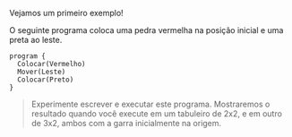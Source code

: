 Vejamos um primeiro exemplo!

O seguinte programa coloca uma pedra vermelha na posição inicial e uma preta ao leste.

``` gobstones
program {
  Colocar(Vermelho)
  Mover(Leste)
  Colocar(Preto)
}
```

> Experimente escrever e executar este programa. Mostraremos o resultado quando você execute em um tabuleiro de 2x2, e em outro de 3x2, ambos com a garra inicialmente na origem.
 
